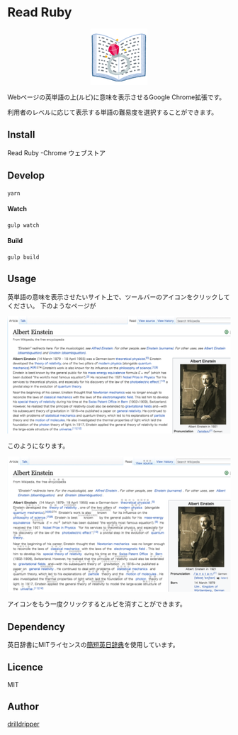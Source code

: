 Read Ruby
====
<div style="text-align: center;">

![icon](docs/read-ruby.png)

</div>

Webページの英単語の上(ルビ)に意味を表示させるGoogle Chrome拡張です。

利用者のレベルに応じて表示する単語の難易度を選択することができます。

## Install
Read Ruby -Chrome ウェブストア

## Develop
`yarn`

#### Watch

`gulp watch`

#### Build
`gulp build`


## Usage
英単語の意味を表示させたいサイト上で、ツールバーのアイコンをクリックしてください。
下のようなページが

![icon](docs/before.png)


このようになります。

![icon](docs/after.png)


アイコンをもう一度クリックするとルビを消すことができます。

## Dependency
英日辞書にMITライセンスの[簡短英日辞典](https://github.com/gunyarakun/kantan-ej-dictionary)を使用しています。


## Licence
MIT

## Author

[drilldripper](https://github.com/DrillDripper)